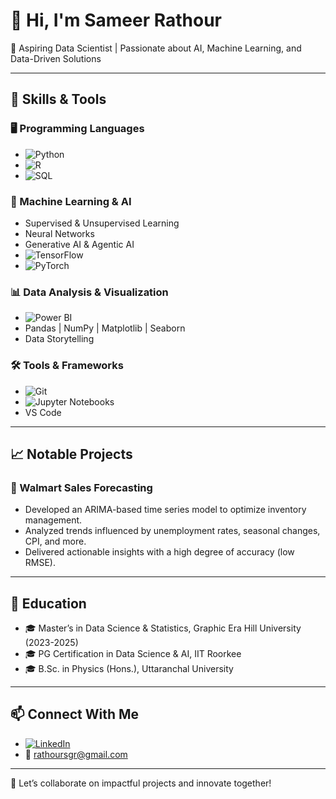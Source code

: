# 👋 Hi, I'm Sameer Rathour  

🚀 Aspiring Data Scientist | Passionate about AI, Machine Learning, and Data-Driven Solutions  

---

## 🔧 Skills & Tools  

### 🖥️ Programming Languages  
- ![Python](https://img.shields.io/badge/-Python-3776AB?style=flat&logo=python&logoColor=white)  
- ![R](https://img.shields.io/badge/-R-276DC3?style=flat&logo=r&logoColor=white)  
- ![SQL](https://img.shields.io/badge/-SQL-4479A1?style=flat&logo=postgresql&logoColor=white)  

### 🤖 Machine Learning & AI  
- Supervised & Unsupervised Learning  
- Neural Networks  
- Generative AI & Agentic AI  
- ![TensorFlow](https://img.shields.io/badge/-TensorFlow-FF6F00?style=flat&logo=tensorflow&logoColor=white)  
- ![PyTorch](https://img.shields.io/badge/-PyTorch-EE4C2C?style=flat&logo=pytorch&logoColor=white)  

### 📊 Data Analysis & Visualization  
- ![Power BI](https://img.shields.io/badge/-Power%20BI-F2C811?style=flat&logo=power-bi&logoColor=black)  
- Pandas | NumPy | Matplotlib | Seaborn  
- Data Storytelling  

### 🛠️ Tools & Frameworks  
- ![Git](https://img.shields.io/badge/-Git-F05032?style=flat&logo=git&logoColor=white)  
- ![Jupyter Notebooks](https://img.shields.io/badge/-Jupyter-F37626?style=flat&logo=jupyter&logoColor=white)  
- VS Code  

---

## 📈 Notable Projects  
### 🌟 Walmart Sales Forecasting  
- Developed an ARIMA-based time series model to optimize inventory management.  
- Analyzed trends influenced by unemployment rates, seasonal changes, CPI, and more.  
- Delivered actionable insights with a high degree of accuracy (low RMSE).  

---

## 🏫 Education  
- 🎓 Master’s in Data Science & Statistics, Graphic Era Hill University (2023-2025)  
- 🎓 PG Certification in Data Science & AI, IIT Roorkee  
- 🎓 B.Sc. in Physics (Hons.), Uttaranchal University  

---

## 📫 Connect With Me  
- [![LinkedIn](https://img.shields.io/badge/-LinkedIn-0A66C2?style=flat&logo=linkedin&logoColor=white)](https://www.linkedin.com/in/sameer-rathour-a24284198)  
- 📧 rathoursgr@gmail.com  

---

🌟 Let’s collaborate on impactful projects and innovate together!
